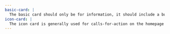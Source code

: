 ```yaml
---
basic-card: |
  The basic card should only be for information, it should include a button, but is never a link itself.
icon-card: |
  The icon card is generally used for calls-for-action on the homepage or highlights on insides pages.
---
```

